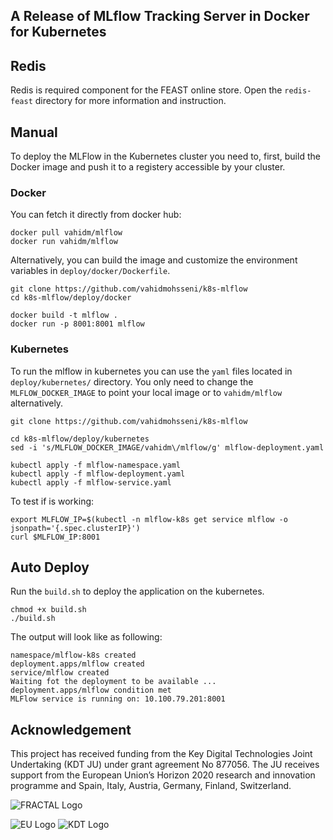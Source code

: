 ## A Release of MLflow Tracking Server in Docker for Kubernetes

## Redis
Redis is required component for the FEAST online store. 
Open the `redis-feast` directory for more information and instruction. 

## Manual
To deploy the MLFlow in the Kubernetes cluster you need to, first, build the Docker image and push it to a registery accessible by your cluster.

### Docker
You can fetch it directly from docker hub:
```shell
docker pull vahidm/mlflow
docker run vahidm/mlflow
```
Alternatively, you can build the image and customize the environment variables in `deploy/docker/Dockerfile`.

```shell
git clone https://github.com/vahidmohsseni/k8s-mlflow
cd k8s-mlflow/deploy/docker

docker build -t mlflow .
docker run -p 8001:8001 mlflow
```

### Kubernetes
To run the mlflow in kubernetes you can use the `yaml` files located in `deploy/kubernetes/` directory. 
You only need to change the `MLFLOW_DOCKER_IMAGE` to point your local image or to `vahidm/mlflow` alternatively.

```shell
git clone https://github.com/vahidmohsseni/k8s-mlflow

cd k8s-mlflow/deploy/kubernetes
sed -i 's/MLFLOW_DOCKER_IMAGE/vahidm\/mlflow/g' mlflow-deployment.yaml

kubectl apply -f mlflow-namespace.yaml
kubectl apply -f mlflow-deployment.yaml
kubectl apply -f mlflow-service.yaml
```

To test if is working:

```shell
export MLFLOW_IP=$(kubectl -n mlflow-k8s get service mlflow -o jsonpath='{.spec.clusterIP}')
curl $MLFLOW_IP:8001
```

## Auto Deploy
Run the `build.sh` to deploy the application on the kubernetes. 

```shell
chmod +x build.sh
./build.sh
```
The output will look like as following:
```shell
namespace/mlflow-k8s created
deployment.apps/mlflow created
service/mlflow created
Waiting fot the deployment to be available ...
deployment.apps/mlflow condition met
MLFlow service is running on: 10.100.79.201:8001
```

##  Acknowledgement
This project has received funding from the Key Digital Technologies Joint Undertaking (KDT JU) under grant agreement No 877056. The JU receives support from the European Union’s Horizon 2020 research and innovation programme and Spain, Italy, Austria, Germany, Finland, Switzerland.

![FRACTAL Logo](https://cloud.hipert.unimore.it/apps/files_sharing/publicpreview/jHmgbEb2QJoe8WY?x=1912&y=617&a=true&file=fractal_logo_2.png&scalingup=0)

![EU Logo](https://cloud.hipert.unimore.it/apps/files_sharing/publicpreview/pessWNfeqBfYi3o?x=1912&y=617&a=true&file=eu_logo.png&scalingup=0)
![KDT Logo](https://cloud.hipert.unimore.it/apps/files_sharing/publicpreview/yd7FgKisNgtLPTy?x=1912&y=617&a=true&file=kdt_logo.png&scalingup=0)  
